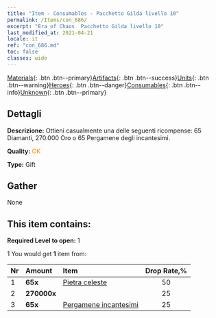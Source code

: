 ```yaml
---
title: "Item - Consumables - Pacchetto Gilda livello 10"
permalink: /Items/con_686/
excerpt: "Era of Chaos  Pacchetto Gilda livello 10"
last_modified_at: 2021-04-21
locale: it
ref: "con_686.md"
toc: false
classes: wide
---
```

 [Materials](/it/Items/){: .btn .btn--primary}[Artifacts](/it/Items/Artifacts/){: .btn .btn--success}[Units](/it/Items/Units/){: .btn .btn--warning}[Heroes](/it/Items/Heroes/){: .btn .btn--danger}[Consumables](/it/Items/Consumables/){: .btn .btn--info}[Unknown](/it/Items/Unknown/){: .btn .btn--primary}

## Dettagli
 **Descrizione:** Ottieni casualmente una delle seguenti ricompense: 65 Diamanti, 270.000 Oro o 65 Pergamene degli incantesimi.

 **Quality:** <span style="color: #FF8C00">OK</span>

 **Type:** Gift

## Gather

  None

## This item contains:

 **Required Level to open:** 1

 1 You would get **1** item  from:

  | Nr | Amount |     Item    | Drop Rate,% |
  |:---|:-------|:------------|:---------:|
  | 1 |  **65x** | [Pietra celeste](/it/Items/art_188/) | 50 | 
  | 2 |  **270000x** | <i class="fas fa-coins"/> | 25 | 
  | 3 |  **65x** | [Pergamene incantesimi](/it/Items/con_694/) | 25 | 
